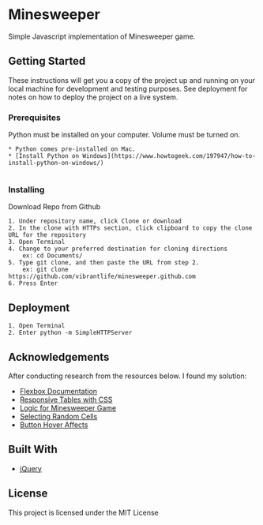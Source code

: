 # Minesweeper

Simple Javascript implementation of Minesweeper game. 

## Getting Started

These instructions will get you a copy of the project up and running on your local machine for development and testing purposes. See deployment for notes on how to deploy the project on a live system.

### Prerequisites

Python must be installed on your computer. Volume must be turned on. 

```
* Python comes pre-installed on Mac. 
* [Install Python on Windows](https://www.howtogeek.com/197947/how-to-install-python-on-windows/)


```

### Installing

Download Repo from Github

```
1. Under repository name, click Clone or download
2. In the clone with HTTPs section, click clipboard to copy the clone URL for the repository
3. Open Terminal 
4. Change to your preferred destination for cloning directions
	ex: cd Documents/
5. Type git clone, and then paste the URL from step 2. 
	ex: git clone https://github.com/vibrantlife/minesweeper.github.com
6. Press Enter
```

## Deployment
```
1. Open Terminal 
2. Enter python -m SimpleHTTPServer

```

## Acknowledgements

After conducting research from the resources below. I found my solution: 

* [Flexbox Documentation](https://developer.mozilla.org/en-US/docs/Web/CSS/CSS_Flexible_Box_Layout/Basic_Concepts_of_Flexbox)
* [Responsive Tables with CSS](https://wisdmlabs.com/blog/responsive-tables-using-css-div-tag/)
* [Logic for Minesweeper Game](https://www.techrepublic.com/article/building-a-minesweeper-type-game-in-javascript/)
* [Selecting Random Cells](https://stackoverflow.com/questions/34308247/select-random-table-cells-with-js)
* [Button Hover Affects](https://codepen.io/ritchiejacobs/pen/qEJjBM)



## Built With

* [jQuery](https://jquery.com/)

## License

This project is licensed under the MIT License 
